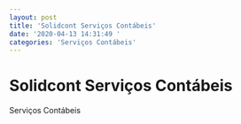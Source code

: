 ```yaml
---
layout: post
title: 'Solidcont Serviços Contábeis'
date: '2020-04-13 14:31:49 '
categories: 'Serviços Contábeis'
---
```


# Solidcont Serviços Contábeis

Serviços Contábeis
